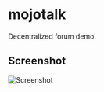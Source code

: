 # mojotalk

Decentralized forum demo.

## Screenshot

![Screenshot](http://i.imgur.com/TnySC1c.png)
